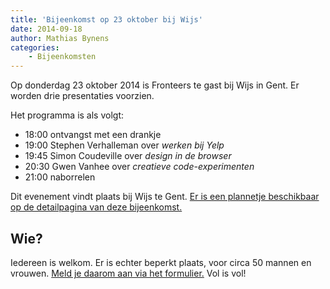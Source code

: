 ```yaml
---
title: 'Bijeenkomst op 23 oktober bij Wijs'
date: 2014-09-18
author: Mathias Bynens
categories:
    - Bijeenkomsten
---
```


Op donderdag 23 oktober 2014 is Fronteers te gast bij Wijs in Gent. Er worden drie presentaties voorzien.

Het programma is als volgt:

-   18:00 ontvangst met een drankje
-   19:00 Stephen Verhalleman over _werken bij Yelp_
-   19:45 Simon Coudeville over _design in de browser_
-   20:30 Gwen Vanhee over _creatieve code-experimenten_
-   21:00 naborrelen

Dit evenement vindt plaats bij Wijs te Gent. [Er is een plannetje beschikbaar op de detailpagina van deze bijeenkomst.](/bijeenkomsten/2014/wijs)

## Wie?

Iedereen is welkom. Er is echter beperkt plaats, voor circa 50 mannen en vrouwen. [Meld je daarom aan via het formulier.](/bijeenkomsten/2014/wijs) Vol is vol!
